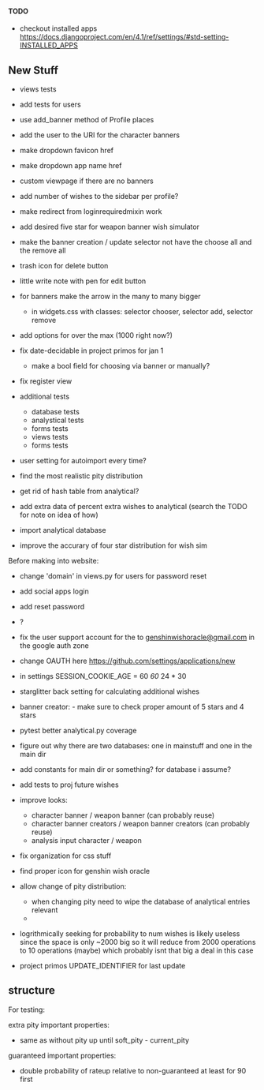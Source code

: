 #### TODO

- checkout installed apps <https://docs.djangoproject.com/en/4.1/ref/settings/#std-setting-INSTALLED_APPS>

## New Stuff

- views tests
- add tests for users
- use add_banner method of Profile places
- add the user to the URI for the character banners
- make dropdown favicon href
- make dropdown app name href
- custom viewpage if there are no banners
- add number of wishes to the sidebar per profile?
- make redirect from loginrequiredmixin work
- add desired five star for weapon banner wish simulator
- make the banner creation / update selector not have the choose all and the remove all
- trash icon for delete button
- little write note with pen for edit button
- for banners make the arrow in the many to many bigger
  - in widgets.css with classes: selector chooser, selector add, selector remove
- add options for over the max (1000 right now?)
- fix date-decidable in project primos for jan 1
  - make a bool field for choosing via banner or manually?
- fix register view
- additional tests
  - database tests
  - analystical tests
  - forms tests
  - views tests
  - forms tests

- user setting for autoimport every time?
- find the most realistic pity distribution
- get rid of hash table from analytical?
- add extra data of percent extra wishes to analytical (search the TODO for note on idea of how)
- import analytical database
- improve the accurary of four star distribution for wish sim

Before making into website:

- change 'domain' in views.py for users for password reset
- add social apps login
- add reset password
- ?
- fix the user support account for the to genshinwishoracle@gmail.com in the google auth zone
- change OAUTH here <https://github.com/settings/applications/new>

- in settings SESSION_COOKIE_AGE = 60 *60* 24 * 30

- starglitter back setting for calculating additional wishes
- banner creator: - make sure to check proper amount of 5 stars and 4 stars

- pytest better analytical.py coverage
- figure out why there are two databases: one in mainstuff and one in the main dir
- add constants for main dir or something? for database i assume?
- add tests to proj future wishes

- improve looks:
  - character banner / weapon banner (can probably reuse)
  - character banner creators / weapon banner creators (can probably reuse)
  - analysis input character / weapon
- fix organization for css stuff
- find proper icon for genshin wish oracle

- allow change of pity distribution:
  - when changing pity need to wipe the database of analytical entries relevant
  -
- logrithmically seeking for probability to num wishes is likely useless since the space is only ~2000 big so it will reduce from 2000 operations to 10 operations (maybe) which probably isnt that big a deal in this case
- project primos UPDATE_IDENTIFIER for last update

## structure

For testing:

extra pity important properties:

- same as without pity up until soft_pity - current_pity

guaranteed important properties:

- double probability of rateup relative to non-guaranteed at least for 90 first
